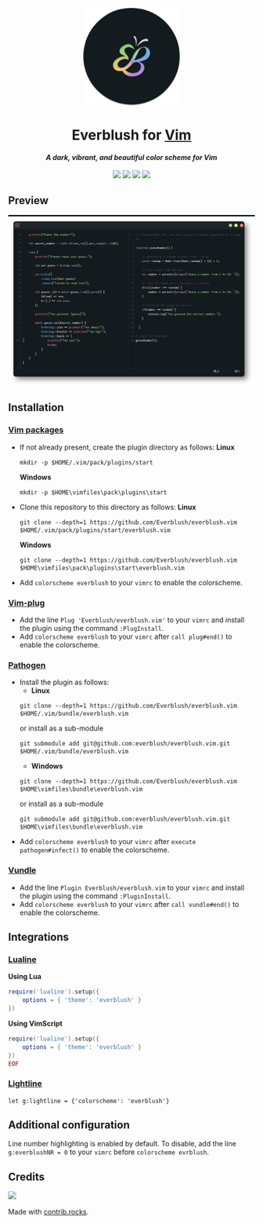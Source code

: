 <div align="center">
    <img src="https://raw.githubusercontent.com/Everblush/assets/main/logo.png" height="200px" width="200px" alt="logo" />
</div> 

<h1 align="center">Everblush for <a href="https://github.com/vim/vim">Vim</a></h1>

<h4 align="center"><i>A dark, vibrant, and beautiful color scheme for Vim</i></h4>

<p align="center">
    <a href="https://github.com/Everblush/everblush.vim/stars"><img src="https://img.shields.io/github/stars/Everblush/everblush.vim?color=e57474&labelColor=1e2528&style=for-the-badge"></a>
    <a href="https://github.com/Everblush/everblush.vim/issues"><img src="https://img.shields.io/github/issues/Everblush/everblush.vim?color=67b0e8&labelColor=1e2528&style=for-the-badge"></a>
    <a href="https://github.com/Everblush/everblush.vim/blob/main/LICENSE"><img src="https://img.shields.io/static/v1?label=license&message=MIT&color=8ccf7e&labelColor=1e2528&style=for-the-badge"></a>
    <a href="https://github.com/Everblush/everblush.vim/network/members"><img src="https://img.shields.io/github/forks/Everblush/everblush.vim?color=e5c76b&labelColor=1e2528&style=for-the-badge"></a>
</p>

## Preview

<div align="center">
    <img src="https://raw.githubusercontent.com/Everblush/assets/main/vim/img.png">
</div>

## Installation

### [Vim packages](https://vimhelp.org/repeat.txt.html#packages)
- If not already present, create the plugin directory as follows:
    **Linux**

    ```
    mkdir -p $HOME/.vim/pack/plugins/start
    ```
    **Windows**

    ```
    mkdir -p $HOME\vimfiles\pack\plugins\start
    ```
- Clone this repository to this directory as follows:
    **Linux**

    ```
    git clone --depth=1 https://github.com/Everblush/everblush.vim $HOME/.vim/pack/plugins/start/everblush.vim
    ```
    **Windows**

    ```
    git clone --depth=1 https://github.com/Everblush/everblush.vim $HOME\vimfiles\pack\plugins\start\everblush.vim
    ```
- Add `colorscheme everblush` to your `vimrc` to enable the colorscheme.

### [Vim-plug](https://github.com/junegunn/vim-plug)
- Add the line `Plug 'Everblush/everblush.vim'` to your `vimrc` and install the plugin using the command `:PlugInstall`.
- Add `colorscheme everblush` to your `vimrc` after `call plug#end()` to enable the colorscheme.

### [Pathogen](https://github.com/tpope/vim-pathogen)
- Install the plugin as follows:
    * **Linux**
    ```
    git clone --depth=1 https://github.com/Everblush/everblush.vim $HOME/.vim/bundle/everblush.vim
    ```
    or install as a sub-module
    ```
    git submodule add git@github.com:everblush/everblush.vim.git $HOME/.vim/bundle/everblush.vim 
    ```
    * **Windows**
    ```
    git clone --depth=1 https://github.com/Everblush/everblush.vim $HOME\vimfiles\bundle\everblush.vim
    ```
    or install as a sub-module
    ```
    git submodule add git@github.com:everblush/everblush.vim.git $HOME\vimfiles\bundle\everblush.vim
    ```
- Add `colorscheme everblush` to your `vimrc` after `execute pathogen#infect()` to enable the colorscheme.

### [Vundle](https://github.com/VundleVim/Vundle.vim)
- Add the line `Plugin Everblush/everblush.vim` to your `vimrc` and install the plugin using the command `:PluginInstall`.
- Add `colorscheme everblush` to your `vimrc` after `call vundle#end()` to enable the colorscheme.

## Integrations

### [Lualine](https://github.com/nvim-lualine/lualine.nvim)

**Using Lua**
```lua
require('lualine').setup({
    options = { 'theme': 'everblush' }
})
```
**Using VimScript**
```lua << EOF
require('lualine').setup({
    options = { 'theme': 'everblush' }
})
EOF
```

### [Lightline](https://github.com/itchyny/lightline.vim)

```vim
let g:lightline = {'colorscheme': 'everblush'}
```

## Additional configuration

Line number highlighting is enabled by default. To disable, add the line `g:everblushNR = 0` to your `vimrc` before `colorscheme evrblush`.

## Credits

<a href="https://github.com/Everblush/everblush.vim/graphs/contributors">
    <img src="https://contrib.rocks/image?repo=Everblush/everblush.vim" />
</a>

Made with [contrib.rocks](https://contrib.rocks).
